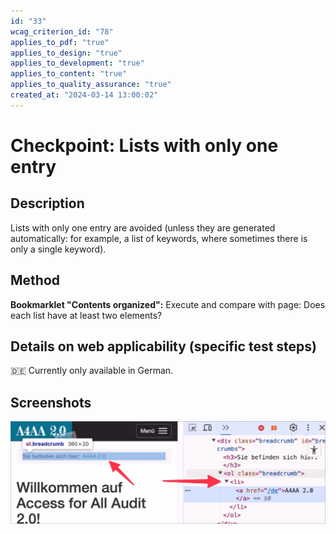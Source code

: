 ```yaml
---
id: "33"
wcag_criterion_id: "78"
applies_to_pdf: "true"
applies_to_design: "true"
applies_to_development: "true"
applies_to_content: "true"
applies_to_quality_assurance: "true"
created_at: "2024-03-14 13:00:02"
---
```


# Checkpoint: Lists with only one entry

## Description

Lists with only one entry are avoided (unless they are generated automatically: for example, a list of keywords, where sometimes there is only a single keyword).

## Method

**Bookmarklet "Contents organized":** Execute and compare with page: Does each list have at least two elements?

## Details on web applicability (specific test steps)

🇩🇪 Currently only available in German.

## Screenshots

![Breadcrumbs mit nur einem Element in A4AA](images/breadcrumbs-mit-nur-einem-element-in-a4aa.png)